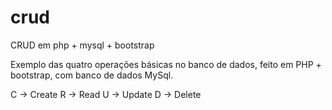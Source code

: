 # crud
CRUD em php + mysql + bootstrap

Exemplo das quatro operações básicas no banco de dados, feito em PHP + bootstrap, com banco de dados MySql.

C -> Create
R -> Read
U -> Update
D -> Delete
